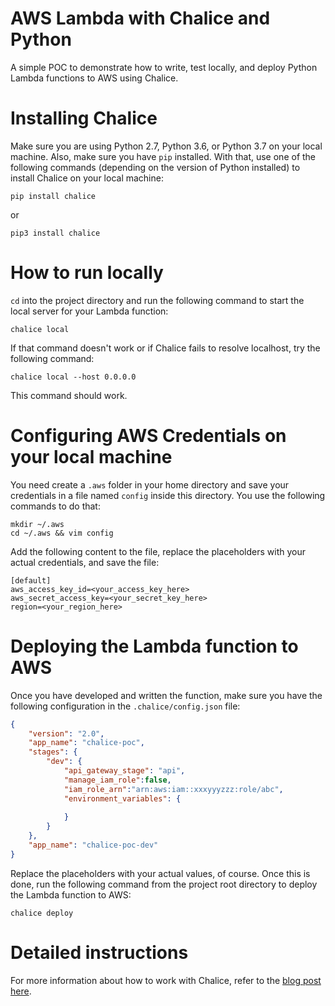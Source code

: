 # AWS Lambda with Chalice and Python
A simple POC to demonstrate how to write, test locally, and deploy Python Lambda functions to AWS using Chalice.

# Installing Chalice
Make sure you are using Python 2.7, Python 3.6, or Python 3.7 on your local machine. Also, make sure you have ```pip``` installed. With that, use one of the following commands (depending on the version of Python installed) to install Chalice on your local machine:

```shell
pip install chalice
```
or 
```shell
pip3 install chalice
```

# How to run locally
```cd``` into the project directory and run the following command to start the local server for your Lambda function:

```shell
chalice local
```

If that command doesn't work or if Chalice fails to resolve localhost, try the following command:

```shell
chalice local --host 0.0.0.0
```
This command should work.

# Configuring AWS Credentials on your local machine
You need create a ```.aws``` folder in your home directory and save your credentials in a file named ```config``` inside this directory. You use the following commands to do that:

```shell
mkdir ~/.aws
cd ~/.aws && vim config
```
Add the following content to the file, replace the placeholders with  your actual credentials, and save the file:

```shell
[default]
aws_access_key_id=<your_access_key_here>
aws_secret_access_key=<your_secret_key_here>
region=<your_region_here>
```

# Deploying the Lambda function to AWS
Once you have developed and written the function, make sure you have the following configuration in the ```.chalice/config.json``` file:

```json
{
	"version": "2.0",
	"app_name": "chalice-poc",
	"stages": {
		"dev": {
			"api_gateway_stage": "api",
			"manage_iam_role":false,
			"iam_role_arn":"arn:aws:iam::xxxyyyzzz:role/abc",
			"environment_variables": {
				
			}
		}
	},
	"app_name": "chalice-poc-dev"
}
```
Replace the placeholders with your actual values, of course. Once this is done, run the following command from the project root directory to deploy the Lambda function to AWS:

```shell
chalice deploy
```

# Detailed instructions
For more information about how to work with Chalice, refer to the [blog post here](https://blog.contactsunny.com/tech/getting-started-with-chalice-to-create-aws-lambdas-in-python-step-by-step-tutorial).